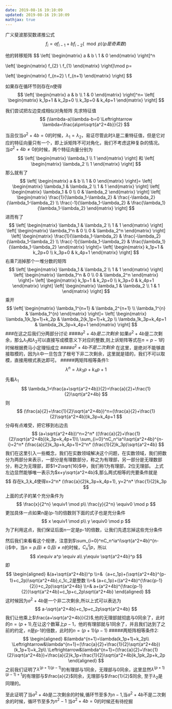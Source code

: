 ```yaml
---
date: 2019-08-16 19:10:09
updated: 2019-08-16 19:10:09
mathjax: true
---
```


广义斐波那契数递推公式 
$$f_i=af_{i-1}+bf_{i-2}(\mod p) (p是奇素数)$$

他的转移矩阵
$$
 \left[
 \begin{matrix}
   a & b  \\
   1 & 0 
  \end{matrix}
  \right]^n

 \left[
 \begin{matrix}
   f_{2}   \\
   f_{1} 
  \end{matrix}
  \right]\mod p=

   \left[
 \begin{matrix}
   f_{n+2}   \\
   f_{n+1} 
  \end{matrix}
  \right]
$$

如果存在循环节则存在n使得
$$
\left[
 \begin{matrix}
   a & b  \\
   1 & 0 
  \end{matrix}
  \right]^n=
  \left[
 \begin{matrix}
   k_1p+1 & k_2p+0 \\
   k_3p+0 & k_4p+1 
  \end{matrix}
  \right]
$$

<!---more-->

我们尝试把左边变成相似对角矩阵
先求特征值 
$$
(\lambda-a)\lambda-b=0 \Leftrightarrow \lambda=\frac{a\pm\sqrt{a^2+4b}}{2}
$$

当且仅当$a^2+4b=0$的时候，$\lambda_1=\lambda_2$，易证尽管此时$\lambda$是二重特征值，但是它对应的特征向量只有一个，即上诉矩阵不可对角化，我们不考虑这种复杂的情况。
当$a^2+4b\neq0$的时候，两个特征向量分别为
$$
\left[
 \begin{matrix}
   \lambda_1  \\
   1 
  \end{matrix}
  \right] 和
  \left[
 \begin{matrix}
   \lambda_2 \\
   1 
  \end{matrix}
  \right]
$$
那么就有了
$$
\left[
 \begin{matrix}
   a & b  \\
   1 & 0 
  \end{matrix}
  \right]=
  \left[
 \begin{matrix}
   \lambda_1 & \lambda_2  \\
   1 & 1 
  \end{matrix}
  \right]
  \left[
 \begin{matrix}
   \lambda_1 & 0  \\
   0 & \lambda_2
  \end{matrix}
  \right]
  \left[
 \begin{matrix}
   \frac{1}{\lambda_1-\lambda_2} & \frac{-\lambda_2}{\lambda_1-\lambda_2}  \\
   \frac{-1}{\lambda_1-\lambda_2} & \frac{\lambda_1}{\lambda_1-\lambda_2} 
  \end{matrix}
  \right]
$$
进而有了
$$
  \left[
 \begin{matrix}
   \lambda_1 & \lambda_2  \\
   1 & 1 
  \end{matrix}
  \right]
  \left[
 \begin{matrix}
   \lambda_1^n & 0  \\
   0 & \lambda_2^n
  \end{matrix}
  \right]
  \left[
 \begin{matrix}
   \frac{1}{\lambda_1-\lambda_2} & \frac{-\lambda_2}{\lambda_1-\lambda_2}  \\
   \frac{-1}{\lambda_1-\lambda_2} & \frac{\lambda_1}{\lambda_1-\lambda_2} 
  \end{matrix}
  \right]=
  \left[
 \begin{matrix}
   k_1p+1 & k_2p+0 \\
   k_3p+0 & k_4p+1 
  \end{matrix}
  \right]
$$
右乘$T$消掉那个一堆分数的矩阵
$$
  \left[
 \begin{matrix}
   \lambda_1 & \lambda_2  \\
   1 & 1 
  \end{matrix}
  \right]
  \left[
 \begin{matrix}
   \lambda_1^n & 0  \\
   0 & \lambda_2^n
  \end{matrix}
  \right]=
  \left[
 \begin{matrix}
   k_1p+1 & k_2p+0 \\
   k_3p+0 & k_4p+1 
  \end{matrix}
  \right]
    \left[
 \begin{matrix}
   \lambda_1 & \lambda_2  \\
   1 & 1 
  \end{matrix}
  \right]
  $$
  乘开
  $$
    \left[
 \begin{matrix}
   \lambda_1^{n+1} & \lambda_2^{n+1}  \\
   \lambda_1^{n} & \lambda_1^{n} 
  \end{matrix}
  \right]=
  \left[
 \begin{matrix}
   \lambda_1(k_1p+1)+k_2p & \lambda_2(k_1p+1)+k_2p \\
   \lambda_1k_3p+k_4p+1 & \lambda_2k_3p+k_4p+1
  \end{matrix}
  \right]
  $$
###在这之后我们分两部分讨论
####$a^2+4b是二次剩余$
如果$a^2+4b$是二次剩余，那么$\lambda_1$和$\lambda_2$可以直接写成模意义下对应的整数,则上诉矩阵等式在$n=p-1$的时候根据费马小定理恒成立
####$a^2+4b不是二次剩余$
在这里，是绝对不能够直接取模的，因为$\lambda$中一旦包含了根号下非二次剩余，这里就是错的，我们不可以取模，直接用根式表达即可。
#####两矩阵相等条件1:
  $$
  \lambda^n=\lambda k_3p+k_4p+1
  $$
 先看$\lambda_1$
$$
\lambda_1=\frac{a+\sqrt{a^2+4b}}{2}=\frac{a}{2}+\frac{1}{2}\sqrt{a^2+4b}
$$
则
$$
(\frac{a}{2}+\frac{1}{2}\sqrt{a^2+4b})^n=(\frac{a}{2}+\frac{1}{2}\sqrt{a^2+4b})k_3p+k_4p+1
$$
分母有点难受，把它移到右边去
$$
(a+\sqrt{a^2+4b})^n=2^n* ((\frac{a}{2}+\frac{1}{2}\sqrt{a^2+4b})k_3p+k_4p+1)\\
\sum_{i=0}^nC_n^ia^i\sqrt{a^2+4b}^{n-i}=2^n* (\frac{a}{2}k_3p+k_4p+1)+2^n* (\frac{1}{2}k_3p)\sqrt{a^2+4b}
$$
我们在这里引入一些概念，我们在实数领域解决这个问题，在实数领域，我们把数分为两部分来表示，一部分是有理数部分，称之为有理部，另一部分是无理数部分，称之为无理部，即$1+2\sqrt{16}$中，我们称1为有理部，2位无理部。
上式左边显然能够唯一表示为$x+y\sqrt{a^2+4b}$,那么两式相等的充要条件就是
$$
存在k_3,k_4使得x=2^n* (\frac{a}{2}k_3p+k_4p+1), y=2^n* \frac{1}{2}k_3p
$$
上面的式子的某个充分条件为
$$
\frac{x}{2^n} \equiv1 \mod p\\
\frac{y}{2^n} \equiv0 \mod p
$$
更加具体一点如果n是(p-1)的倍数则下面的式子也是充分条件
$$
x \equiv1 \mod p\\
y \equiv0 \mod p
$$
为了利用这点，我们保证后面n一定是p-1的倍数，让我们先遗忘掉这些充分条件

然后我们来看看这个规律，注意到$\sum_{i=0}^nC_n^ia^i\sqrt{a^2+4b}^{n-i}$中，当$n=p且i\neq0且i\neq n$的时候，$C_n^i|p$，所以
$$
x\equiv a^p \equiv a\\
y\equiv \sqrt{a^2+4b}^p
$$
即
$$
\begin{aligned}
&(a+\sqrt{a^2+4b})^p 
\\=&（a+c_1p)+(\sqrt{a^2+4b}^{p-1}+c_2p)\sqrt{a^2+4b},c_1c_2是整数
\\=& (a+c_1p)+((a^2+4b)^{\frac{p-1}{2}}+c_2p)\sqrt{a^2+4b}
\\=& a+(a^2+4b)^{\frac{p-1}{2}}\sqrt{a^2+4b}+c_1p+c_2p\sqrt{a^2+4b}
\end{aligned}
$$
这时候因为$a^2+4b$是一个非二次剩余,所以上式可以表达为
$$
a-\sqrt{a^2+4b}+c_1p+c_2p\sqrt{a^2+4b}
$$
我们让他乘上$\frac{a+\sqrt{a^2+4b}}{2}$,他的无理部就彻底与0同余了，此时的$n=(p+1)$,在让这个数幂上$p-1$，他的有理部就与1同余了，并且我们达到了之前的约定，n是p-1的倍数，此时的$n=(p+1)(p-1)$
#####两矩阵相等条件2:
$$
\begin{aligned}
&\lambda^{n+1}=\lambda(k_1p+1)+k_2p\\
\Leftrightarrow&\lambda^{n+1}=(\frac{a}{2}+\frac{1}{2}\sqrt{a^2+4b})(k_1p+1)+k_2p\\
\Leftrightarrow&\lambda^{n+1}=(\frac{a}{2}+\frac{1}{2}\sqrt{a^2+4b})+\frac{a}{2}k_1p+\frac{1}{2}\sqrt{a^2+4b}k_1pk_2p+k_2p
\end{aligned}
$$
之前我们证明了$\lambda^{(p+1)(p-1)}$的有理部与1同余，无理部与0同余，这里显然$\lambda^{(p+1)(p-1)+1}$的有理部与$\frac{a}{2}$同余，无理部与$\frac{1}{2}$同余,
至于$\lambda_2$是同理的。

至此证明了当$a^2+4b$是二次剩余的时候,循环节至多为$n-1$,当$a^2+4b$不是二次剩余的时候，循环节至多为$n^2-1$ 
当$a^2+4b=0$的时候还有待挖掘